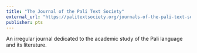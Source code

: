 ```yaml
---
title: "The Journal of the Pali Text Society"
external_url: "https://palitextsociety.org/journals-of-the-pali-text-society-free-downloads/"
publisher: pts
---
```


An irregular journal dedicated to the academic study of the Pali language and its literature.

